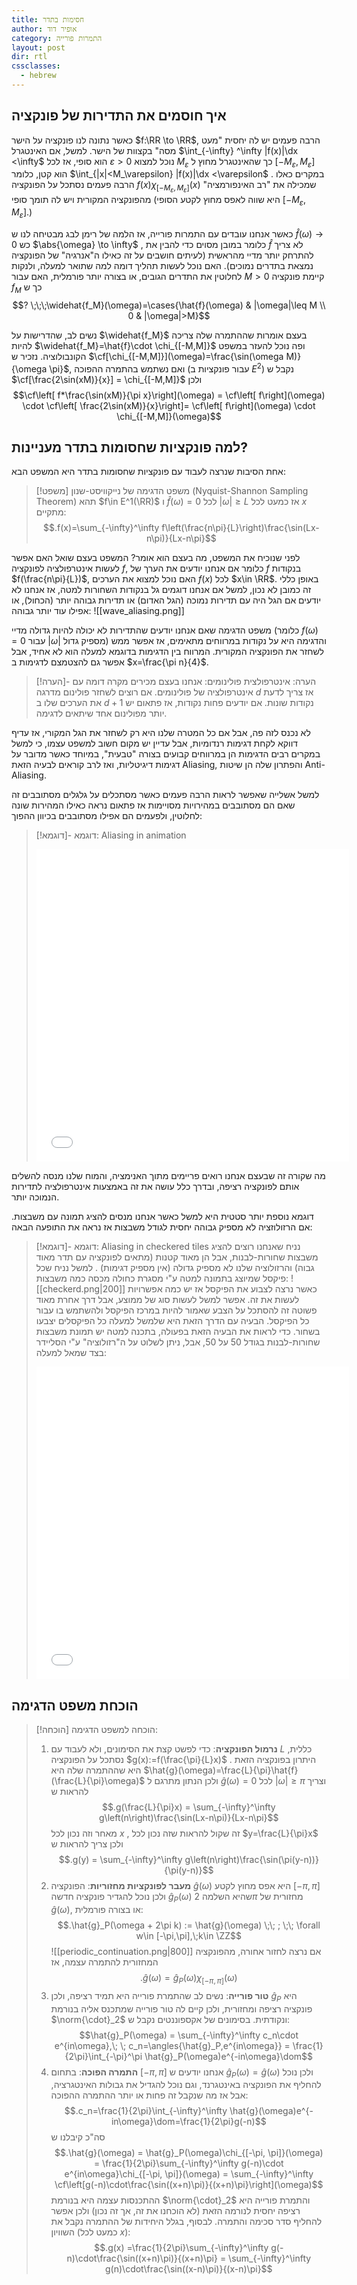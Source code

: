 ```yaml
---
title: חסימות בתדר
author: אופיר דוד
category: התמרות פורייה
layout: post
dir: rtl
cssclasses:
  - hebrew
---
```

## איך חוסמים את התדירות של פונקציה

כאשר נתונה לנו פונקציה על הישר $f:\RR \to \RR$, הרבה פעמים יש לה יחסית "מעט מסה" בקצוות של הישר. למשל, אם האינטגרל  $\int_{-\infty} ^\infty |f(x)|\dx <\infty$  הוא סופי, אז לכל $\varepsilon>0$ נוכל למצוא $M_\varepsilon$ כך שהאינטגרל מחוץ ל $[-M_\varepsilon,M_\varepsilon]$ הוא קטן, כלומר   $\int_{|x|<M_\varepsilon}  |f(x)|\dx <\varepsilon$  . במקרים כאלו הרבה פעמים נסתכל על הפונקציה $f(x)\chi_{[-M_\varepsilon, M_\varepsilon]}(x)$ שמכילה את "רב האינפורמציה" מהפונקציה המקורית ויש לה תומך סופי (היא שווה לאפס מחוץ לקטע הסופי $[-M_\varepsilon,M_\varepsilon]$.)

כאשר אנחנו עובדים עם התמרות פורייה, אז הלמה של רימן לבג מבטיחה לנו ש   $\hat{f}(\omega)\to 0$ כש $\abs{\omega} \to \infty$ , כלומר במובן מסוים כדי להבין את $\hat{f}$ לא צריך להתרחק יותר מדיי מהראשית (לעיתים חושבים על זה כאילו ה"אנרגיה" של הפונקציה נמצאת בתדרים נמוכים). האם נוכל לעשות תהליך דומה למה שתואר למעלה, ולנקות לחלוטין את התדרים הגובים, או בצורה יותר פורמלית, האם עבור $M>0$ קיימת פונקציה $f_M$ כך ש 
$$? \;\;\;\widehat{f_M}(\omega)=\cases{\hat{f}(\omega) & |\omega|\leq M \\ 0 & |\omega|>M}$$

נשים לב, שהדרישות על $\widehat{f_M}$ בעצם אומרות שההתמרה שלה צריכה להיות $\widehat{f_M}=\hat{f}\cdot \chi_{[-M,M]}$ ופה נוכל להעזר במשפט הקונבולוציה. 
נזכיר ש $\cf[\chi_{[-M,M]}](\omega)=\frac{\sin(\omega M)}{\omega \pi}$, ואם נשתמש בהתמרה ההפוכה (עבור פונקציות ב $E^2$) נקבל ש $\cf[\frac{2\sin(xM)}{x}] = \chi_{[-M,M]}$ ולכן
 $$\cf\left[ f*\frac{\sin(xM)}{\pi x}\right](\omega) = \cf\left[ f\right](\omega) \cdot \cf\left[ \frac{2\sin(xM)}{x}\right]= \cf\left[ f\right](\omega) \cdot \chi_{[-M,M]}(\omega)$$

## למה פונקציות שחסומות בתדר מעניינות?

אחת הסיבות שנרצה לעבוד עם פונקציות שחסומות בתדר היא המשפט הבא:

> [!משפט] משפט הדגימה של נייקוויסט-שנון (Nyquist-Shannon Sampling Theorem)
> תהא $f\in E^1(\RR)$ ו $\hat{f}(\omega)=0$ לכל $|\omega|\geq L$ אז כמעט לכל $x$ מתקיים:
> $$.f(x)=\sum_{-\infty}^\infty f\left(\frac{n\pi}{L}\right)\frac{\sin(Lx-n\pi)}{Lx-n\pi}$$

לפני שנוכיח את המשפט, מה בעצם הוא אומר?
המשפט בעצם שואל האם אפשר לעשות אינטרפולציה לפונקציה $f$, כלומר אם אנחנו יודעים את הערך של $f$ בנקודות $f(\frac{n\pi}{L})$, האם נוכל למצוא את הערכים $f(x)$ לכל $x\in \RR$. באופן כללי זה כמובן לא נכון, למשל אם אנחנו דוגמים גל בנקודות השחורות למטה, אז אנחנו לא יודעים אם הגל היה עם תדירות נמוכה (הגל האדום) או תדירות גבוהה יותר (הכחול), או אפילו עוד יותר גבוהה:
![[wave_aliasing.png]]

משפט הדגימה שאם אנחנו יודעים שהתדירות לא יכולה להיות גדולה מדיי (כלומר $f(\omega)=0$ עבור $|\omega|$ מספיק גדול) והדגימה היא על נקודות במרווחים מתאימים, אז אפשר ממש לשחזר את הפונקציה המקורית. המרווח בין הדגימות בדוגמא למעלה הוא לא אחיד, אבל אפשר גם להצטמצם לדגימות ב $x=\frac{\pi n}{4}$.

> [!הערה]- הערה: אינטרפולצית פולינומים:
> אנחנו בעצם מכירים מקרה דומה עם אינטרפולציה של פולינומים. אם רוצים לשחזר פולינום מדרגה $d$ אז צריך לדעת את הערכים שלו ב $d+1$ נקודות שונות. אם יודעים פחות נקודות, אז פתאום יש יותר מפולינום אחד שיתאים לדגימה.

לא נכנס לזה פה, אבל אם כל המטרה שלנו היא רק לשחזר את הגל המקורי, אז עדיף דווקא לקחת דגימות רנדומיות, אבל עדיין יש מקום חשוב למשפט עצמו, כי למשל במקרים רבים הדגימות הן במרווחים קבועים בצורה "טבעית", במיוחד כאשר מדובר על דגימות דיגיטליות, ואז לרב קוראים לבעיה הזאת Aliasing, והפתרון שלה הן שיטות Anti-Aliasing.

למשל אשלייה שאפשר לראות הרבה פעמים כאשר מסתכלים על גלגלים מסתובבים זה שאם הם מסתובבים במהירויות מסויימות אז פתאום נראה כאילו המהירות שונה לחלוטין, ולפעמים הם אפילו מסתובבים בכיוון ההפוך:

> [!דוגמא]- דוגמא: Aliasing in animation
> <iframe src="js/wheel_aliasing/index.html" width="500" height="500" frameborder="0" scrolling="no"></iframe>

מה שקורה זה שבעצם אנחנו רואים פריימים מתוך האנימציה, והמוח שלנו מנסה להשלים אותם לפונקציה רציפה, ובדרך כלל עושה את זה באמצעות אינטרפולציה לתדירות הנמוכה יותר.

דוגמא נוספת יותר סטטית היא למשל כאשר אנחנו מנסים להציג תמונה עם משבצות. אם הרזולוזציה לא מספיק גבוהה יחסית לגודל משבצות אז נראה את התופעה הבאה:

> [!דוגמא]- דוגמא: Aliasing in checkered tiles
> נניח שאנחנו רוצים להציג משבצות שחורות-לבנות, אבל הן מאוד קטנות (מתאים לפונקציה עם תדר מאוד גבוה) והרזולוציה שלנו לא מספיק גדולה (אין מספיק דגימות) . למשל נניח שכל פיקסל שמיוצג בתמונה למטה ע"י מסגרת כחולה מכסה כמה משבצות:
> ![[checkerd.png|200]]
> כאשר נרצה לצבוע את הפיקסל אז יש כמה אפשרויות לעשות את זה. אפשר למשל לעשות סוג של ממוצע, אבל דרך אחרת מאוד פשוטה זה להסתכל על הצבע שאמור להיות במרכז הפיקסל ולהשתמש בו עבור כל הפיקסל. הבעיה עם הדרך הזאת היא שלמשל למעלה כל הפיקסלים יצבעו בשחור.
> כדי לראות את הבעיה הזאת בפעולה, בתכנה למטה יש תמונת משבצות שחורות-לבנות בגודל 50 על 50, אבל, ניתן לשלוט על ה"רזולוציה" ע"י הסליידר בצד שמאל למעלה:
> 
> <iframe src="js/checkerd_tiles/index.html" width="500" height="500" frameborder="0" scrolling="no"></iframe>

## הוכחת משפט הדגימה

> [!הוכחה] הוכחה למשפט הדגימה:
> 1. **נרמול הפונקציה**: כדי לפשט קצת את הסימונים, ולא לעבוד עם $L$ כללית, נסתכל על הפונקציה $g(x):=f(\frac{\pi}{L}x)$ . היתרון בפונקציה הזאת היא שההתמרה שלה היא $\hat{g}(\omega)=\frac{L}{\pi}\hat{f}(\frac{L}{\pi}\omega)$ ולכן הנתון מתרגם ל $\hat{g}(\omega)=0$ לכל $|\omega|\geq \pi$ וצריך להראות ש 
>    $$.g(\frac{L}{\pi}x) = \sum_{-\infty}^\infty g\left(n\right)\frac{\sin(Lx-n\pi)}{Lx-n\pi}$$
>    מאחר וזה נכון לכל $x$ , זה שקול להראות שזה נכון לכל $y=\frac{L}{\pi}x$ ולכן צריך להראות ש 
>    $$.g(y) = \sum_{-\infty}^\infty g\left(n\right)\frac{\sin(\pi(y-n))}{\pi(y-n)}$$
> 2. **מעבר לפונקציות מחזוריות**: הפונקציה $\hat{g}(\omega)$ היא אפס מחוץ לקטע $[-\pi,\pi]$ ולכן נוכל להגדיר פונקציה חדשה $\hat{g}_P(\omega)$ שהיא השלמה $2\pi$ מחזורית של $\hat {g}(\omega)$, או בצורה פורמלית:
>    $$.\hat{g}_P(\omega + 2\pi k) := \hat{g}(\omega) \;\; ; \;\; \forall w\in [-\pi,\pi],\;k\in \ZZ$$
>    ![[periodic_continuation.png|800]]
>    אם נרצה לחזור אחורה, מהפונקציה המחזורית להתמרה עצמה, אז 
>    $$.\hat{g}(\omega)=\hat{g}_P(\omega)\chi_{[-\pi, \pi]}(\omega)$$
> 3. **טור פורייה**: נשים לב שהתמרת פורייה היא תמיד רציפה, ולכן $\hat{g}_P$ היא פונקציה רציפה ומחזורית, ולכן קיים לה טור פורייה שמתכנס אליה בנורמת $\norm{\cdot}_2$ ונקודתית. בסימונים של אקספוננטים נקבל ש: 
>    $$\hat{g}_P(\omega) = \sum_{-\infty}^\infty c_n\cdot e^{in\omega},\; \; c_n=\angles{\hat{g}_P,e^{in\omega}} = \frac{1}{2\pi}\int_{-\pi}^\pi \hat{g}_P(\omega)e^{-in\omega}\dom$$
> 4. **התמרה הפוכה**: בתחום $[-\pi, \pi]$ אנחנו יודעים ש $\hat{g}_P(\omega)=\hat{g}(\omega)$ ולכן נוכל להחליף את הפונקציה באינטגרנד, וגם נוכל להגדיל את גבולות האינטגרציה, אבל אז מה שנקבל זה פחות או יותר ההתמרה ההפוכה:
>    $$.c_n=\frac{1}{2\pi}\int_{-\infty}^\infty \hat{g}(\omega)e^{-in\omega}\dom=\frac{1}{2\pi}g(-n)$$
>    סה"כ קיבלנו ש
>    $$.\hat{g}(\omega) = \hat{g}_P(\omega)\chi_{[-\pi, \pi]}(\omega) = \frac{1}{2\pi}\sum_{-\infty}^\infty g(-n)\cdot e^{in\omega}\chi_{[-\pi, \pi]}(\omega) = \sum_{-\infty}^\infty  \cf\left[g(-n)\cdot\frac{\sin((x+n)\pi)}{(x+n)\pi}\right](\omega)$$
>    ההתכנסות עצמה היא בנורמת $\norm{\cdot}_2$ והתמרת פורייה היא רציפה יחסית לנורמה הזאת (לא הוכחנו את זה, אך זה נכון) ולכן אפשר להחליף סדר סכימה והתמרה. לבסוף, בגלל היחידות של ההתמרה נקבל את השוויון (כמעט לכל $x$):
>    $$.g(x) =\frac{1}{2\pi}\sum_{-\infty}^\infty  g(-n)\cdot\frac{\sin((x+n)\pi)}{(x+n)\pi} = \sum_{-\infty}^\infty  g(n)\cdot\frac{\sin((x-n)\pi)}{(x-n)\pi}$$

